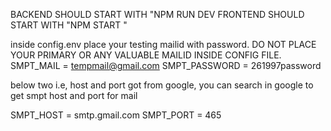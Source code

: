 BACKEND SHOULD START WITH "NPM RUN DEV 
FRONTEND SHOULD START WITH "NPM START "



inside config.env place your testing mailid with password. 
DO NOT PLACE YOUR PRIMARY OR ANY VALUABLE MAILID INSIDE CONFIG FILE.
SMPT_MAIL = tempmail@gmail.com
SMPT_PASSWORD = 261997password


below two i.e, host and port got from google, you can search in google to get smpt host and port for mail

SMPT_HOST = smtp.gmail.com
SMPT_PORT = 465
